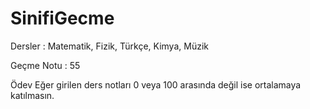 # SinifiGecme

Dersler : Matematik, Fizik, Türkçe, Kimya, Müzik

Geçme Notu : 55

Ödev
Eğer girilen ders notları 0 veya 100 arasında değil ise ortalamaya katılmasın.
